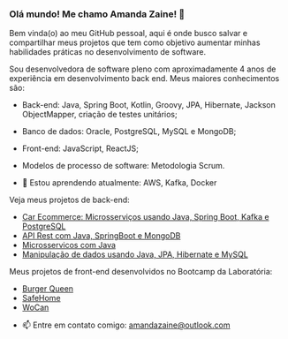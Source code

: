 ### Olá mundo! Me chamo Amanda Zaine! 👋
Bem vinda(o) ao meu GitHub pessoal, aqui é onde busco salvar e compartilhar meus projetos que tem como objetivo aumentar minhas habilidades práticas no desenvolvimento de software.

Sou desenvolvedora de software pleno com aproximadamente 4 anos de experiência em desenvolvimento back end.
Meus maiores conhecimentos são:
- Back-end: Java, Spring Boot, Kotlin, Groovy, JPA, Hibernate, Jackson ObjectMapper, criação de testes unitários;
- Banco de dados: Oracle, PostgreSQL, MySQL e MongoDB;
- Front-end: JavaScript, ReactJS;
- Modelos de processo de software: Metodologia Scrum.

- 🌱 Estou aprendendo atualmente: AWS, Kafka, Docker

Veja meus projetos de back-end:
* [Car Ecommerce: Microsserviços usando Java, Spring Boot, Kafka e PostgreSQL](https://github.com/AmandaZaine/Car_Ecommerce_CoreAPI)
* [API Rest com Java, SpringBoot e MongoDB](https://github.com/AmandaZaine/API_Java_SpringBoot_MongoDB)
* [Microsservicos com Java](https://github.com/AmandaZaine/EBAC_BackEnd_Java_Microsservicos)
* [Manipulação de dados usando Java, JPA, Hibernate e MySQL](https://github.com/AmandaZaine/EBAC_BackEnd_Java_JPA_Hibernate)


Meus projetos de front-end desenvolvidos no Bootcamp da Laboratória:
* [Burger Queen](https://burgerqueen-lab004.web.app/login)
* [SafeHome](https://social-network-sap004.web.app)
* [WoCan](https://talent2020ci-t-wocan.web.app)


- 📫 Entre em contato comigo: amandazaine@outlook.com

<!--
**AmandaZaine/AmandaZaine** is a ✨ _special_ ✨ repository because its `README.md` (this file) appears on your GitHub profile.

Here are some ideas to get you started:

- 🔭 I’m currently working on ...
- 🌱 I’m currently learning ...
- 👯 I’m looking to collaborate on ...
- 🤔 I’m looking for help with ...
- 💬 Ask me about ...
- 📫 How to reach me: ...
-->
